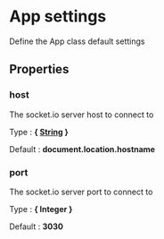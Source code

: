 # App settings

Define the App class default settings






## Properties


### host

The socket.io server host to connect to

Type : **{ [String](https://developer.mozilla.org/fr/docs/Web/JavaScript/Reference/Objets_globaux/String) }**

Default : **document.location.hostname**


### port

The socket.io server port to connect to

Type : **{ Integer }**

Default : **3030**